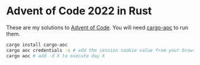 # Advent of Code 2022 in Rust

These are my solutions to [Advent of Code](https://adventofcode.com).
You will need [cargo-aoc](https://github.com/gobanos/cargo-aoc) to run them.

```sh
cargo install cargo-aoc
cargo aoc credentials -s # add the session cookie value from your browser
cargo aoc # add -d X to execute day X
```
